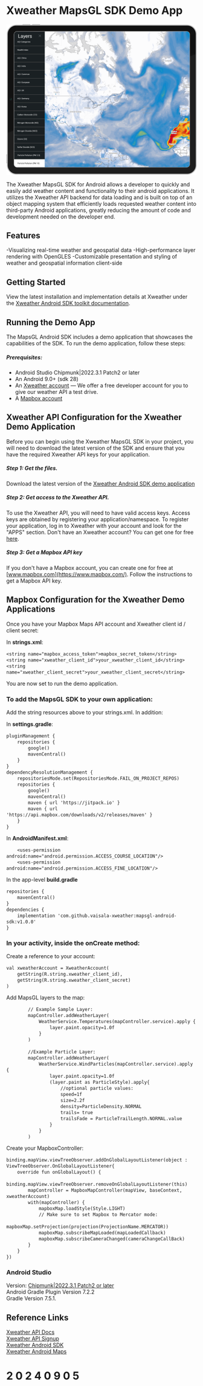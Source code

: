 
Xweather MapsGL SDK Demo App
================

![Screenshot](/images/screenshot.png)

The Xweather MapsGL SDK for Android allows a developer to quickly and easily add weather content and functionality to their android applications. It utilizes the Xweather API backend for data loading and is built on top of an object mapping system that efficiently loads requested weather content into third-party Android applications, greatly reducing the amount of code and development needed on the developer end.

## Features
-Visualizing real-time weather and geospatial data
-High-performance layer rendering with OpenGLES
-Customizable presentation and styling of weather and geospatial information client-side

## Getting Started

View the latest installation and implementation details at Xweather under the [Xweather Android SDK toolkit documentation](https://www.xweather.com/docs/android-sdk/getting-started/).


## Running the Demo App
The MapsGL Android SDK includes a demo application that showcases the capabilities of the SDK. To run the demo application, follow these steps:

##### Prerequisites:
- Android Studio Chipmunk|2022.3.1 Patch2 or later
- An Android 9.0+ (sdk 28)
- An [Xweather account](https://signup.xweather.com/) — We offer a free developer account for you to give our weather API a test drive.
- A [Mapbox account](https://www.mapbox.com/)

## Xweather API Configuration for the Xweather Demo Application
Before you can begin using the Xweather MapsGL SDK in your project, you will need to download the latest version of the SDK and ensure that you have the required Xweather API keys for your application.

##### Step 1: Get the files.
Download the latest version of the [Xweather Android SDK demo application](https://github.com/vaisala-xweather/mapsgl-android-sdk)

##### Step 2: Get access to the Xweather API.
To use the Xweather API, you will need to have valid access keys. Access keys are obtained by registering your application/namespace. To register your application, log in to Xweather with your account and look for the "APPS" section. Don't have an Xweather account? You can get one for free [here](https://signup.xweather.com/).

##### Step 3: Get a Mapbox API key
If you don't have a Mapbox account, you can create one for free at [www.mapbox.com](https://www.mapbox.com/). Follow the instructions to get a Mapbox API key.

## Mapbox Configuration for the Xweather Demo Applications

Once you have your Mapbox Maps API account and Xweather client id / client secret:

In **strings.xml**:

    <string name="mapbox_access_token">mapbox_secret_token</string>
	<string name="xweather_client_id">your_xweather_client_id</string>    
	<string name="xweather_client_secret">your_xweather_client_secret</string>

You are now set to run the demo application.

### To add the MapsGL SDK to your own application:

Add the string resources above to your strings.xml. In addition:

In **settings.gradle**:

    pluginManagement {
        repositories {
            google()
            mavenCentral()
        }
    }
    dependencyResolutionManagement {
        repositoriesMode.set(RepositoriesMode.FAIL_ON_PROJECT_REPOS)
        repositories {
            google()
            mavenCentral()
            maven { url 'https://jitpack.io' }
            maven { url 'https://api.mapbox.com/downloads/v2/releases/maven' }
        }
    }

In **AndroidManifest.xml**:

        <uses-permission android:name="android.permission.ACCESS_COURSE_LOCATION"/>
        <uses-permission android:name="android.permission.ACCESS_FINE_LOCATION"/>


In the app-level **build.gradle**

    repositories {
        mavenCentral()
    }
    dependencies {
	    implementation 'com.github.vaisala-xweather:mapsgl-android-sdk:v1.0.0'
    }


### In your activity, inside the onCreate method:

Create a reference to your account:

	val xweatherAccount = XweatherAccount(
		getString(R.string.xweather_client_id),
        getString(R.string.xweather_client_secret)
    )

Add MapsGL layers to the map:

            // Example Sample Layer:
            mapController.addWeatherLayer(
                WeatherService.Temperatures(mapController.service).apply {
                    layer.paint.opacity=1.0f
                }
            )

            //Example Particle Layer:
            mapController.addWeatherLayer(
                WeatherService.WindParticles(mapController.service).apply {
                    layer.paint.opacity=1.0f
                    (layer.paint as ParticleStyle).apply{
                        //optional particle values:
                        speed=1f
                        size=2.2f
                        density=ParticleDensity.NORMAL
                        trails= true
                        trailsFade = ParticleTrailLength.NORMAL.value
                    }
                }
            )

Create your MapboxController:

	binding.mapView.viewTreeObserver.addOnGlobalLayoutListener(object : ViewTreeObserver.OnGlobalLayoutListener{
		override fun onGlobalLayout() {
			binding.mapView.viewTreeObserver.removeOnGlobalLayoutListener(this)
			mapController = MapboxMapController(mapView, baseContext, xweatherAccount)
            with(mapController) {
				mapboxMap.loadStyle(Style.LIGHT)
				// Make sure to set Mapbox to Mercator mode:
                mapboxMap.setProjection(projection(ProjectionName.MERCATOR)) 
                mapboxMap.subscribeMapLoaded(mapLoadedCallback)
                mapboxMap.subscribeCameraChanged(cameraChangeCallBack)
            }
		}
	})

### Android Studio
Version: [Chipmunk|2022.3.1 Patch2 or later](https://androidstudio.googleblog.com/2023/09/android-studio-giraffe-patch-2-is-now.html) \
Android Gradle Plugin Version 7.2.2 \
Gradle Version 7.5.1.

## Reference Links

[Xweather API Docs](http://www.xweather.com/support/docs/api/) \
[Xweather API Signup](https://signup.xweather.com/) \
[Xweather Android SDK](http://www.aerisweather.com/support/docs/toolkits/aeris-android-sdk/) \
[Xweather Android Maps](https://www.xweather.com/docs/android-sdk/getting-started/weather-maps) 



#   2 0 2 4 0 9 0 5 
 
 
